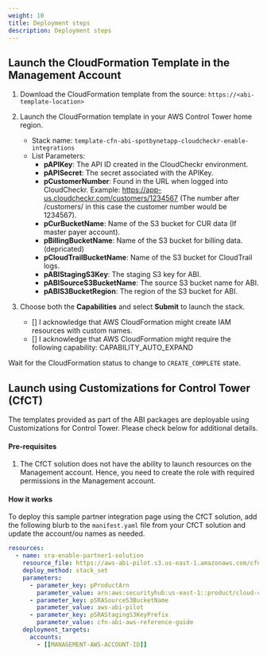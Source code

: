 ```yaml
---
weight: 10
title: Deployment steps
description: Deployment steps
---
```


## Launch the CloudFormation Template in the Management Account

1. Download the CloudFormation template from the source: `https://<abi-template-location>`
2. Launch the CloudFormation template in your AWS Control Tower home region.
    * Stack name: `template-cfn-abi-spotbynetapp-cloudcheckr-enable-integrations`
    * List Parameters:
        * **pAPIKey**: The API ID created in the CloudCheckr environment.
        * **pAPISecret**: The secret associated with the APIKey.
        * **pCustomerNumber**: Found in the URL when logged into CloudCheckr. Example: https://app-us.cloudcheckr.com/customers/1234567 (The number after /customers/  in this case the customer number would be 1234567).
        * **pCurBucketName**: Name of the S3 bucket for CUR data (If master payer account).
        * **pBillingBucketName**: Name of the S3 bucket for billing data.(depricated)
        * **pCloudTrailBucketName**: Name of the S3 bucket for CloudTrail logs.
        * **pABIStagingS3Key**: The staging S3 key for ABI.
        * **pABISourceS3BucketName**: The source S3 bucket name for ABI.
        * **pABIS3BucketRegion**: The region of the S3 bucket for ABI.
   
3. Choose both the **Capabilities** and select **Submit** to launch the stack.
   - [] I acknowledge that AWS CloudFormation might create IAM resources with custom names.
   - [] I acknowledge that AWS CloudFormation might require the following capability: CAPABILITY_AUTO_EXPAND   

Wait for the CloudFormation status to change to `CREATE_COMPLETE` state.

## Launch using Customizations for Control Tower (CfCT)

The templates provided as part of the ABI packages are deployable using Customizations for Control Tower. Please check below for additional details.

#### Pre-requisites

1. The CfCT solution does not have the ability to launch resources on the Management account. Hence, you need to create the role with required permissions in the Management account.

#### How it works

To deploy this sample partner integration page using the CfCT solution, add the following blurb to the `manifest.yaml` file from your CfCT solution and update the account/ou names as needed.

```yaml
resources:
  - name: sra-enable-partner1-solution
    resource_file: https://aws-abi-pilot.s3.us-east-1.amazonaws.com/cfn-abi-aws-reference-guide/templates/abi-enable-partner1-securityhub-integration.yaml
    deploy_method: stack_set
    parameters:
      - parameter_key: pProductArn
        parameter_value: arn:aws:securityhub:us-east-1::product/cloud-custodian/cloud-custodian
      - parameter_key: pSRASourceS3BucketName
        parameter_value: aws-abi-pilot
      - parameter_key: pSRAStagingS3KeyPrefix
        parameter_value: cfn-abi-aws-reference-guide
    deployment_targets:
      accounts:
        - [[MANAGEMENT-AWS-ACCOUNT-ID]]

